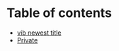 # Table of contents

* [vib newest title](README.md)
* [Private](https://vib-test.gitbook.io/untitled)
